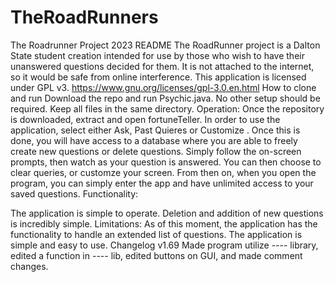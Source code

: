 # TheRoadRunners
The Roadrunner Project 2023
README The RoadRunner project is a Dalton State student creation intended for use by those who wish to have their unanswered questions decided for them. It is not attached to the internet, so it would be safe from online interference. This application is licensed under GPL v3. https://www.gnu.org/licenses/gpl-3.0.en.html How to clone and run Download the repo and run Psychic.java. No other setup should be required. Keep all files in the same directory. Operation: Once the repository is downloaded, extract and open fortuneTeller. In order to use the application, select either Ask, Past Quieres or Customize . Once this is done, you will have access to a database where you are able to freely create new questions or delete questions. Simply follow the on-screen prompts, then watch as your question is answered. You can then choose to clear queries, or customze your screen. From then on, when you open the program, you can simply enter the app and have unlimited access to your saved questions. Functionality:

The application is simple to operate. Deletion and addition of new questions is incredibly simple. Limitations: As of this moment, the application has the functionality to handle an extended list of questions. The application is simple and easy to use. Changelog v1.69 Made program utilize ---- library, edited a function in ---- lib, edited buttons on GUI, and made comment changes.
